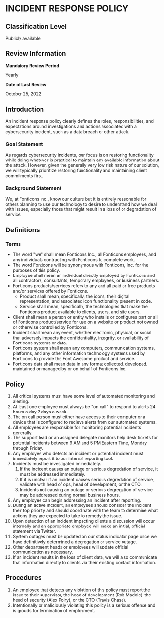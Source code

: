 # INCIDENT RESPONSE POLICY

## Classification Level
Publicly available

## Review Information

__Mandatory Review Period__

Yearly

__Date of Last Review__

October 25, 2022

## Introduction

An incident response policy clearly defines the roles, responsibilities, and expectations around investigations and actions
associated with a cybersecurity incident, such as a data breach or other attack.

### Goal Statement

As regards cybersecurity incidents, our focus is on restoring functionality while doing whatever is practical to maintain
any available information about the attack. However, given the generally very low risk nature of our solution, we will
typically prioritize restoring functionality and maintaining client commitments first.

### Background Statement

We, at Fonticons Inc., know our culture but it is entirely reasonable for others planning to use our technology to desire to
understand how we deal with issues, especially those that might result in a loss of or degradation of service.

## Definitions

### Terms

* The word "we" shall mean Fonticons Inc., all Fonticons employees, and any individuals contracting with Fonticons to complete work.
* The word Fonticons will be synonymous with Fonticons, Inc. for the purposes of this policy.
* Employee shall mean an individual directly employed by Fonticons and all contractors, consultants, temporary employees, or business partners.
* Fonticons products/services refers to any and all paid or free products and/or services offered by Fonticons.
  * Product shall mean, specifically, the icons, their digital representation, and associated icon functionality present in code.
  * Service shall mean, specifically, the technologies that make the Fonticons product available to clients, users, and site users.
* Client shall mean a person or entity who installs or configures part or all of Fonticons product/service for use on a website or product not owned or otherwise controlled by Fonticons.
* Incident shall mean any event, whether electronic, physical, or social that adversely impacts the confidentiality, integrity, or availability of Fonticons systems or data.
* Fonticons system shall mean any computers, communication systems, platforms, and any other information technology systems used by Fonticons to provide the Font Awesome product and service.
* Fonticons data shall mean data in any format collected, developed, maintained or managed by or on behalf of Fonticons Inc.

## Policy

1. All critical systems must have some level of automated monitoring and alerting.
1. At least one employee must always be "on call" to respond to alerts 24 hours a day 7 days a week.
1. The on call person must either have access to their computer or a device that is configured to recieve alerts from our automated systems.
1. All employees are responsible for monitoring potential incidents generally.
1. The support lead or an assigned delegate monitors help desk tickets for potential incidents between 9 AM and 5 PM Eastern Time, Monday through Friday.
1. Any employee who detects an incident or potential incident must immediately report it to our internal reporting tool.
1. Incidents must be investigated immediately.
   1. If the incident causes an outage or serious degredation of service, it must be addressed immediately.
   1. If it is unclear if an incident causes serious degredation of service, validate with head of ops, head of development, or the CTO.
   1. Incidents not causing an outage or serious degregation of service may be addressed during normal business hours.
1. Any employee can begin addressing an incident after reporting.
1. During an active incident, all employees should consider the incident their top priority and should coordinate with the team to determine what actions they are expected to take to remedy the issue.
1. Upon detection of an incident impacting clients a discussion will occur internally and an appropriate employee will make an initial, official statement via Twitter.
1. System outages must be updated on our status indicator page once we have definitively determined a degregation or service outage.
1. Other department heads or employees will update official communication as necessary.
1. If an incident results in the loss of client data, we will also communicate that information directly to clients via their existing contact information.

## Procedures

1. An employee that detects any violation of this policy must report the issue to their supervisor, the head of development (Rob Madole), the head of security (Alex Poiry), or the CTO (Travis Chase).
1. Intentionally or maliciously violating this policy is a serious offense and is grouds for termination of employment.
